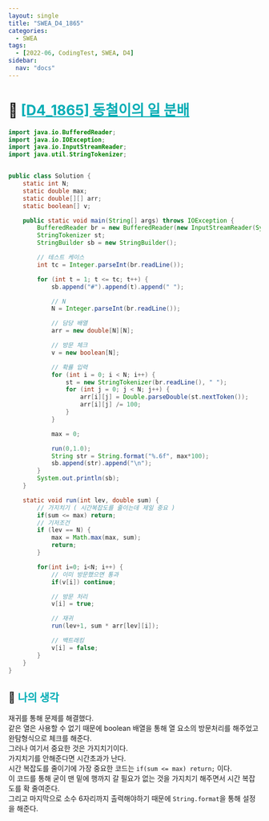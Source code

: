 ```yaml
---
layout: single
title: "SWEA_D4_1865"
categories:
  - SWEA
tags:
  - [2022-06, CodingTest, SWEA, D4]
sidebar:
  nav: "docs"
---
```


# 📁 <b><a style="color:#00adb5" href="https://swexpertacademy.com/main/code/problem/problemDetail.do?contestProbId=AV5LuHfqDz8DFAXc" target=_blank>[D4_1865] 동철이의 일 분배</a></b>

```java
import java.io.BufferedReader;
import java.io.IOException;
import java.io.InputStreamReader;
import java.util.StringTokenizer;


public class Solution {
	static int N;
	static double max;
	static double[][] arr;
	static boolean[] v;

	public static void main(String[] args) throws IOException {
		BufferedReader br = new BufferedReader(new InputStreamReader(System.in));
		StringTokenizer st;
		StringBuilder sb = new StringBuilder();

		// 테스트 케이스
		int tc = Integer.parseInt(br.readLine());

		for (int t = 1; t <= tc; t++) {
			sb.append("#").append(t).append(" ");

			// N
			N = Integer.parseInt(br.readLine());

			// 담당 배열
			arr = new double[N][N];

			// 방문 체크
			v = new boolean[N];

			// 확률 입력
			for (int i = 0; i < N; i++) {
				st = new StringTokenizer(br.readLine(), " ");
				for (int j = 0; j < N; j++) {
					arr[i][j] = Double.parseDouble(st.nextToken());
					arr[i][j] /= 100;
				}
			}

			max = 0;

			run(0,1.0);
			String str = String.format("%.6f", max*100);
			sb.append(str).append("\n");
		}
		System.out.println(sb);
	}

	static void run(int lev, double sum) {
		// 가지치기 ( 시간복잡도를 줄이는데 제일 중요 )
		if(sum <= max) return;
		// 기저조건
		if (lev == N) {
			max = Math.max(max, sum);
			return;
		}

		for(int i=0; i<N; i++) {
			// 이미 방문했으면 통과
			if(v[i]) continue;

			// 방문 처리
			v[i] = true;

			// 재귀
			run(lev+1, sum * arr[lev][i]);

			// 백트래킹
			v[i] = false;
		}
	}
}
```

## 🤔 <b><a style="color:#00adb5">나의 생각</a></b>

재귀를 통해 문제를 해결했다.<br>
같은 열은 사용할 수 없기 때문에 boolean 배열을 통해 열 요소의 방문처리를 해주었고<br>
완탐형식으로 체크를 해준다.<br>
그러나 여기서 중요한 것은 가지치기이다.<br>
가지치기를 안해준다면 시간초과가 난다. <br>
시간 복잡도를 줄이기에 가장 중요한 코드는 `if(sum <= max) return;` 이다.<br>
이 코드를 통해 굳이 맨 밑에 행까지 갈 필요가 없는 것을 가지치기 해주면서 시간 복잡도를 확 줄여준다.<br>
그리고 마지막으로 소수 6자리까지 출력해야하기 때문에 `String.format`을 통해 설정을 해준다.
